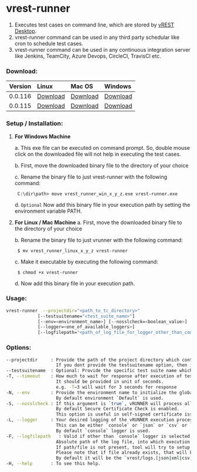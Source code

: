 # vrest-runner

1. Executes test cases on command line, which are stored by [vREST Desktop](https://desktop.vrest.io).
2. vrest-runner command can be used in any third party schedular like cron to schedule test cases.
3. vrest-runner command can be used in any continuous integration server like Jenkins, TeamCity, Azure Devops, CircleCI, TravisCI etc. 

### Download:
| Version       | Linux        | Mac OS       | Windows      |
| ------------- |:------------ | :------------| :----------- |
| 0.0.116       | [Download](https://github.com/Optimizory/vrest-runner/releases/download/v0.0.116/vrest_runner_linux_0_0_116) | [Download](https://github.com/Optimizory/vrest-runner/releases/download/v0.0.116/vrest_runner_mac_0_0_116) | [Download](https://github.com/Optimizory/vrest-runner/releases/download/v0.0.116/vrest_runner_win_0_0_116.exe) |
| 0.0.115       | [Download](https://github.com/Optimizory/vrest-runner/releases/download/v0.0.115/vrest_runner_linux_0_0_115) | [Download](https://github.com/Optimizory/vrest-runner/releases/download/v0.0.115/vrest_runner_mac_0_0_115) | [Download](https://github.com/Optimizory/vrest-runner/releases/download/v0.0.115/vrest_runner_win_0_0_115.exe) |

### Setup / Installation:
1. **For Windows Machine**
    
    a. This exe file can be executed on command prompt. So, double mouse click on the downloaded file will not help in executing the test cases.

    b. First, move the downloaded binary file to the directory of your choice
    
    c. Rename the binary file to just vrest-runner with the following command:

        C:\dir\path> move vrest_runner_win_x_y_z.exe vrest-runner.exe

    d. `Optional` Now add this binary file in your execution path by setting the environment variable PATH.


2. **For Linux / Mac Machine**
    a. First, move the downloaded binary file to the directory of your choice
    
    b. Rename the binary file to just vrunner with the following command:
    
        $ mv vrest_runner_linux_x_y_z vrest-runner
    
    c. Make it executable by executing the following command:
    
        $ chmod +x vrest-runner
    
    d. Now add this binary file in your execution path.


### Usage:
```bash
vrest-runner  --projectdir="<path_to_tc_directory>" 
            [--testsuitename="<test_suite_name>"]
            [--env=<environment_name>] [--nosslcheck=<boolean_value>]
            [--logger=<one_of_available_loggers>] 
            [--logfilepath="<path_of_log_file_for_logger_other_than_console>"]
```

### Options:
```bash
--projectdir     : Provide the path of the project directory which contains the testsuites.json file.
                   If you dont provide the testsuitename option, then it will execute all the test suites available in the project.
--testsuitename  : Optional: Provide the specific test suite name which you want to execute in double quotes.
-T, --timeout    : How much to wait for response after execution of test case.
                   It should be provided in unit of seconds.
                   e.g. -T=3 will wait for 3 seconds for response
-N, --env        : Provide the environment name to initialize the global variables.
                   By default environment `Default` is used.
-S, --nosslcheck : If this argument is `true`, vRUNNER will process all requests, without Secure Certificate Check.
                   By default Secure Certificate Check is enabled. 
                   This option is useful in self-signed certificate issues.
-L, --logger     : Your desired logging of the vRUNNER execution process and result.
                   This can be either `console` or `json` or `csv` or `xunit`.
                   By default `console` logger is used.
-F, --logfilepath   : Valid if other than `console` logger is selected.
                   Absolute path of the log file, into which execution process and result logs will be dumped.
                   If path/file is not present, tool will try to setup that path, and create file automatically.
                   Please note that if file already exists, that will be overwritten.
                   By default it will be the `vrest/logs.[json|xml|csv]` in current directory.
-H, --help       : To see this help.
```